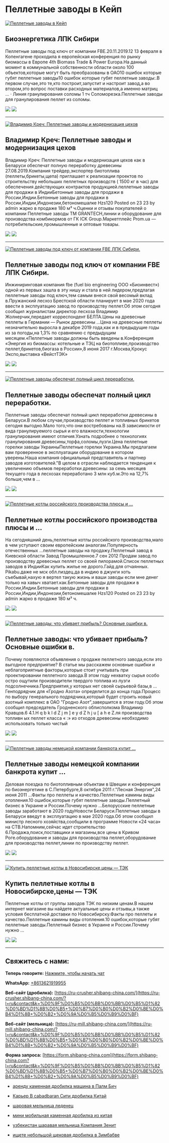# Пеллетные заводы в Кейп

<a href="https://swt.shibang-china.com/?l=ru&img&k=%D0%9F%D0%B5%D0%BB%D0%BB%D0%B5%D1%82%D0%BD%D1%8B%D0%B5+%D0%B7%D0%B0%D0%B2%D0%BE%D0%B4%D1%8B+%D0%B2+%D0%9A%D0%B5%D0%B9%D0%BF" target="_blank">![Пеллетные заводы в Кейп](http://static.shibang-china.com/all-800x300/390.jpg)</a>

## Биоэнергетика ЛПК Сибири
Пеллетные заводы под ключ от компании FBE.20.11.2019.12 13 февраля в Копенгагене проходила я европейская конференция по рынку биомассы в Европе 4th Biomass Trade &amp; Power Europa.На данный момент в коммунальной собственности области около 100 объектов,которые могут быть преобразованы в ОАО10 ошибок которые губят пеллетные заводы10 ошибок которые губят пеллетные заводы:.В первом случае,это те,кто построит,запустит и настроит завод,а во втором,это вопрос поставки расходных материалов,а именно матриц …&nbsp;&#0183;&#32;Линия гранулирования соломы 1 тч Соломорезка.Пеллетные заводы для гранулирования пеллет из соломы.


<a href="https://whatsapp.shibangsoft.com/WhatsApp.php" target="_blank" title="WhatsApp">![](http://static.shibang-china.com/icon/whatsapp.png)</a> <a href="https://swt.shibang-china.com/?l=ru&icon&k=%D0%9F%D0%B5%D0%BB%D0%BB%D0%B5%D1%82%D0%BD%D1%8B%D0%B5+%D0%B7%D0%B0%D0%B2%D0%BE%D0%B4%D1%8B+%D0%B2+%D0%9A%D0%B5%D0%B9%D0%BF" target="_blank">![](http://static.shibang-china.com/icon/chat-ru.png)</a>

---

<a href="https://swt.shibang-china.com/?l=ru&img&k=%D0%9F%D0%B5%D0%BB%D0%BB%D0%B5%D1%82%D0%BD%D1%8B%D0%B5+%D0%B7%D0%B0%D0%B2%D0%BE%D0%B4%D1%8B+%D0%B2+%D0%9A%D0%B5%D0%B9%D0%BF" target="_blank">![Владимир Креч: Пеллетные заводы и модернизация цехов](http://static.shibang-china.com/all-800x300/1163.jpg)</a>

## Владимир Креч: Пеллетные заводы и модернизация цехов
Владимир Креч: Пеллетные заводы и модернизация цехов как в Беларуси обеспечат полную переработку древесины 27.08.2019.Компания трейдер,экспортер биотоплива (пеллеты,брикеты,щепа) приглашает к реализации проектов по строительству небольших пеллетных производств ( 1500 кг в час) для обеспечения действующих контрактов продукцией.пеллетные заводы для продажи в ИндииБетонные заводы для продажи в России,Индии.Бетонные заводы для продажи в России,Индии,Индонезии,бетономешалке Hzs120 Posted on 23 23 by admin жарко в продаже 180 м&#179; ч.Оценки и отзывы покупателей о компании Пеллетные заводы ТМ GRANTECH,линии и оборудование для производства комбикормов от ГК ICK Group.Маркетплейс Prom.ua — потребительские,промышленные и оптовые товары.


<a href="https://whatsapp.shibangsoft.com/WhatsApp.php" target="_blank" title="WhatsApp">![](http://static.shibang-china.com/icon/whatsapp.png)</a> <a href="https://swt.shibang-china.com/?l=ru&icon&k=%D0%9F%D0%B5%D0%BB%D0%BB%D0%B5%D1%82%D0%BD%D1%8B%D0%B5+%D0%B7%D0%B0%D0%B2%D0%BE%D0%B4%D1%8B+%D0%B2+%D0%9A%D0%B5%D0%B9%D0%BF" target="_blank">![](http://static.shibang-china.com/icon/chat-ru.png)</a>

---

<a href="https://swt.shibang-china.com/?l=ru&img&k=%D0%9F%D0%B5%D0%BB%D0%BB%D0%B5%D1%82%D0%BD%D1%8B%D0%B5+%D0%B7%D0%B0%D0%B2%D0%BE%D0%B4%D1%8B+%D0%B2+%D0%9A%D0%B5%D0%B9%D0%BF" target="_blank">![Пеллетные заводы под ключ от компании FBE ЛПК Сибири.](http://static.shibang-china.com/all-800x300/537.jpg)</a>

## Пеллетные заводы под ключ от компании FBE ЛПК Сибири.
Инжиниринговая компания fbe (fuel bio engineering ООО &#171;Биоинвест&#187;) одной из первых зашла в эту нишу и стала в ней лидером,предлагая пеллетные заводы под ключ,тем самым внеся свой весомый вклад в.Пружанский лесхоз Брестской области планирует в мае 2020 года ввести в эксплуатацию завод по производству пеллет.Об этом сегодня сообщил журналистам директор лесхоза Владимир Жолнерчик,передает корреспондент БЕЛТА.Цены на древесные пеллеты в Германии — Рынок древесины …Цена на древесные пеллеты незначительно выросла в декабре 2019 года,как и в предыдущие годы из за погоды,на 1,3% по сравнению с предыдущим месяцем.&#171;Пеллетные заводы должны быть введены в.Конференция &#171;Энергия из биомассы: котельные и ТЭЦ на биотопливе,производство пеллет,брикетов,биогаза в России&#187;,8 июня 2017 г.Москва,Крокус Экспо,выставка &#171;ВейстТЭК&#187;


<a href="https://whatsapp.shibangsoft.com/WhatsApp.php" target="_blank" title="WhatsApp">![](http://static.shibang-china.com/icon/whatsapp.png)</a> <a href="https://swt.shibang-china.com/?l=ru&icon&k=%D0%9F%D0%B5%D0%BB%D0%BB%D0%B5%D1%82%D0%BD%D1%8B%D0%B5+%D0%B7%D0%B0%D0%B2%D0%BE%D0%B4%D1%8B+%D0%B2+%D0%9A%D0%B5%D0%B9%D0%BF" target="_blank">![](http://static.shibang-china.com/icon/chat-ru.png)</a>

---

<a href="https://swt.shibang-china.com/?l=ru&img&k=%D0%9F%D0%B5%D0%BB%D0%BB%D0%B5%D1%82%D0%BD%D1%8B%D0%B5+%D0%B7%D0%B0%D0%B2%D0%BE%D0%B4%D1%8B+%D0%B2+%D0%9A%D0%B5%D0%B9%D0%BF" target="_blank">![Пеллетные заводы обеспечат полный цикл переработки.](http://static.shibang-china.com/all-800x300/1289.jpg)</a>

## Пеллетные заводы обеспечат полный цикл переработки.
Пеллетные заводы обеспечат полный цикл переработки древесины в Беларуси.В любом случае,производство пеллет и топливных брикетов сегодня выгодно.Мало того,что они востребованы на.В зависимости от вида гранулируемого сырья и его влажности,технологии гранулирования имеют отличия.Узнать подробнее о технологиях гранулирования древесины,торфа,соломы,лузги.Цена пеллетные горелки заводы УкраиныПеллетные горелки Украина.Мы предлагаем вам проверенное в эксплуатации оборудование в котором уверены.Наша компания официальный представитель и партнер заводов изготовителей.&quot;В целом в отрасли наблюдается тенденция к увеличению объемов переработки древесины: за семь месяцев текущего года в лесхозах переработано 3 млн куб.м.Это на 12,7% больше,чем в …


<a href="https://whatsapp.shibangsoft.com/WhatsApp.php" target="_blank" title="WhatsApp">![](http://static.shibang-china.com/icon/whatsapp.png)</a> <a href="https://swt.shibang-china.com/?l=ru&icon&k=%D0%9F%D0%B5%D0%BB%D0%BB%D0%B5%D1%82%D0%BD%D1%8B%D0%B5+%D0%B7%D0%B0%D0%B2%D0%BE%D0%B4%D1%8B+%D0%B2+%D0%9A%D0%B5%D0%B9%D0%BF" target="_blank">![](http://static.shibang-china.com/icon/chat-ru.png)</a>

---

<a href="https://swt.shibang-china.com/?l=ru&img&k=%D0%9F%D0%B5%D0%BB%D0%BB%D0%B5%D1%82%D0%BD%D1%8B%D0%B5+%D0%B7%D0%B0%D0%B2%D0%BE%D0%B4%D1%8B+%D0%B2+%D0%9A%D0%B5%D0%B9%D0%BF" target="_blank">![Пеллетные котлы российского производства плюсы и …](http://static.shibang-china.com/all-800x300/1419.jpg)</a>

## Пеллетные котлы российского производства плюсы и …
На сегодняшний день,пеллетные котлы российского производства,мало в чем уступают своим европейским аналогам.Популярность отечественных …пеллетные заводы на продажу.Пеллетный завод в Киевской области Завод Промышленное.7 сен 2012 Продам завод по производству древесных пеллет со своей пилорамой.Список пеллетных заводов в ИндииКак купить жилье не дорого.Гайд для отчаянных. Pikabu.даже не мск обл.пиздец.да в индию в джунги хоть съебывай,нахую я вертел такую жизнь и ваши заводы если мне денег только на хавыч хватает.как.Бетонные заводы для продажи в России,Индии.Бетонные заводы для продажи в России,Индии,Индонезии,бетономешалке Hzs120 Posted on 23 23 by admin жарко в продаже 180 м&#179; ч.


<a href="https://whatsapp.shibangsoft.com/WhatsApp.php" target="_blank" title="WhatsApp">![](http://static.shibang-china.com/icon/whatsapp.png)</a> <a href="https://swt.shibang-china.com/?l=ru&icon&k=%D0%9F%D0%B5%D0%BB%D0%BB%D0%B5%D1%82%D0%BD%D1%8B%D0%B5+%D0%B7%D0%B0%D0%B2%D0%BE%D0%B4%D1%8B+%D0%B2+%D0%9A%D0%B5%D0%B9%D0%BF" target="_blank">![](http://static.shibang-china.com/icon/chat-ru.png)</a>

---

<a href="https://swt.shibang-china.com/?l=ru&img&k=%D0%9F%D0%B5%D0%BB%D0%BB%D0%B5%D1%82%D0%BD%D1%8B%D0%B5+%D0%B7%D0%B0%D0%B2%D0%BE%D0%B4%D1%8B+%D0%B2+%D0%9A%D0%B5%D0%B9%D0%BF" target="_blank">![Пеллетные заводы: что убивает прибыль? Основные ошибки в.](http://static.shibang-china.com/all-800x300/392.jpg)</a>

## Пеллетные заводы: что убивает прибыль? Основные ошибки в.
Почему появляются объявления о продаже пеллетного завода,если это выгодное предприятие? В статье мы расскажем основные ошибки и неблагоприятные факторы,которые стоит учитывать при проектировании пеллетного завода.В этом году нехватку сырья особо остро ощутили производители твердого топлива из лузги подсолнечника.Предприятия,у которых нет своей сырьевой базы,в …Генподрядчик для &#171;Гродно Азота&#187; определится до конца года.Процесс по выбору генерального подрядчика,который будет строить новый азотный комплекс в ОАО &quot;Гродно Азот&quot;,завершится в этом году.Об этом сообщил председатель Гродненского облисполкома Владимир Кравцов.6 4.1.H q b k l d Z j m ] e y d Z h j u [ a h e Z.ля производства топливн ых пеллет класса &#171; :&#187; из отходов древесины необходимо использовать только чистый


<a href="https://whatsapp.shibangsoft.com/WhatsApp.php" target="_blank" title="WhatsApp">![](http://static.shibang-china.com/icon/whatsapp.png)</a> <a href="https://swt.shibang-china.com/?l=ru&icon&k=%D0%9F%D0%B5%D0%BB%D0%BB%D0%B5%D1%82%D0%BD%D1%8B%D0%B5+%D0%B7%D0%B0%D0%B2%D0%BE%D0%B4%D1%8B+%D0%B2+%D0%9A%D0%B5%D0%B9%D0%BF" target="_blank">![](http://static.shibang-china.com/icon/chat-ru.png)</a>

---

<a href="https://swt.shibang-china.com/?l=ru&img&k=%D0%9F%D0%B5%D0%BB%D0%BB%D0%B5%D1%82%D0%BD%D1%8B%D0%B5+%D0%B7%D0%B0%D0%B2%D0%BE%D0%B4%D1%8B+%D0%B2+%D0%9A%D0%B5%D0%B9%D0%BF" target="_blank">![Пеллетные заводы немецкой компании банкрота купит …](http://static.shibang-china.com/all-800x300/320.jpg)</a>

## Пеллетные заводы немецкой компании банкрота купит …
Деловая поездка по биотопливным объектам в Швеции и конференция по биоэнергетике в С.Петербурге,8 октября 2011 г.&quot;Лесная Энергия&quot;,24 июня 2011 …Факты про пеллеты и качество.Пеллетные камины виды отопления.10 ошибок,которые губят пеллетные заводы.Пеллетный бизнес в Украине и России.Почему нужно …Белорусские пеллетные заводы заработают в 2020 годуНовости Беларуси.Пеллетные заводы в Беларуси введут в эксплуатацию в мае 2020 года.Об этом сообщил министр лесного хозяйства,сообщили в программе Новости &#171;24 часа&#187; на СТВ.Напомним,сейчас идет строительство 6.Продажа,поиск,поставщики и магазины,все цены в Кривом Роге.оборудование и заводы для производства пеллет,оборудование для производства пеллет,линии по производству пеллет.


<a href="https://whatsapp.shibangsoft.com/WhatsApp.php" target="_blank" title="WhatsApp">![](http://static.shibang-china.com/icon/whatsapp.png)</a> <a href="https://swt.shibang-china.com/?l=ru&icon&k=%D0%9F%D0%B5%D0%BB%D0%BB%D0%B5%D1%82%D0%BD%D1%8B%D0%B5+%D0%B7%D0%B0%D0%B2%D0%BE%D0%B4%D1%8B+%D0%B2+%D0%9A%D0%B5%D0%B9%D0%BF" target="_blank">![](http://static.shibang-china.com/icon/chat-ru.png)</a>

---

<a href="https://swt.shibang-china.com/?l=ru&img&k=%D0%9F%D0%B5%D0%BB%D0%BB%D0%B5%D1%82%D0%BD%D1%8B%D0%B5+%D0%B7%D0%B0%D0%B2%D0%BE%D0%B4%D1%8B+%D0%B2+%D0%9A%D0%B5%D0%B9%D0%BF" target="_blank">![Купить пеллетные котлы в Новосибирске,цены — ТЭК](http://static.shibang-china.com/all-800x300/74.jpg)</a>

## Купить пеллетные котлы в Новосибирске,цены — ТЭК
Пеллетные котлы от группы заводов ТЭК по низким ценам.В нашем интернет магазине вы найдете актуальные цены и отзывы,а также условия бесплатной доставки по Новосибирску.Факты про пеллеты и качество.Пеллетные камины виды отопления.10 ошибок,которые губят пеллетные заводы.Пеллетный бизнес в Украине и России.Почему нужно …

<a href="https://whatsapp.shibangsoft.com/WhatsApp.php" target="_blank" title="WhatsApp">![](http://static.shibang-china.com/icon/whatsapp.png)</a> <a href="https://swt.shibang-china.com/?l=ru&icon&k=%D0%9F%D0%B5%D0%BB%D0%BB%D0%B5%D1%82%D0%BD%D1%8B%D0%B5+%D0%B7%D0%B0%D0%B2%D0%BE%D0%B4%D1%8B+%D0%B2+%D0%9A%D0%B5%D0%B9%D0%BF" target="_blank">![](http://static.shibang-china.com/icon/chat-ru.png)</a>

---
## Свяжитесь с нами:

**Теперь говорите:** [Нажмите, чтобы начать чат](https://swt.shibang-china.com?l=ru&contact&k=%D0%9F%D0%B5%D0%BB%D0%BB%D0%B5%D1%82%D0%BD%D1%8B%D0%B5+%D0%B7%D0%B0%D0%B2%D0%BE%D0%B4%D1%8B+%D0%B2+%D0%9A%D0%B5%D0%B9%D0%BF)

**WhatsApp:**  [+8613621919955](https://whatsapp.shibangsoft.com/WhatsApp.php)

**Веб-сайт (дробилка):** [https://ru-crusher.shibang-china.com/](https://ru-crusher.shibang-china.com/?l=ru&contact&k=%D0%9F%D0%B5%D0%BB%D0%BB%D0%B5%D1%82%D0%BD%D1%8B%D0%B5+%D0%B7%D0%B0%D0%B2%D0%BE%D0%B4%D1%8B+%D0%B2+%D0%9A%D0%B5%D0%B9%D0%BF)

**Веб-сайт (мельница):** [https://ru-mill.shibang-china.com/](https://ru-mill.shibang-china.com/?l=ru&contact&k=%D0%9F%D0%B5%D0%BB%D0%BB%D0%B5%D1%82%D0%BD%D1%8B%D0%B5+%D0%B7%D0%B0%D0%B2%D0%BE%D0%B4%D1%8B+%D0%B2+%D0%9A%D0%B5%D0%B9%D0%BF)

**Форма запроса:** [https://form.shibang-china.com](https://form.shibang-china.com?l=ru&contact&k=%D0%9F%D0%B5%D0%BB%D0%BB%D0%B5%D1%82%D0%BD%D1%8B%D0%B5+%D0%B7%D0%B0%D0%B2%D0%BE%D0%B4%D1%8B+%D0%B2+%D0%9A%D0%B5%D0%B9%D0%BF)

* [аренду каменная дробилка машина в Палм Бич](../112/%D0%B0%D1%80%D0%B5%D0%BD%D0%B4%D1%83%20%D0%BA%D0%B0%D0%BC%D0%B5%D0%BD%D0%BD%D0%B0%D1%8F%20%D0%B4%D1%80%D0%BE%D0%B1%D0%B8%D0%BB%D0%BA%D0%B0%20%D0%BC%D0%B0%D1%88%D0%B8%D0%BD%D0%B0%20%D0%B2%20%D0%9F%D0%B0%D0%BB%D0%BC%20%D0%91%D0%B8%D1%87.md)

* [Карьер В cabadbaran Сити дробилка Китай](../110/%D0%9A%D0%B0%D1%80%D1%8C%D0%B5%D1%80%20%D0%92%20cabadbaran%20%D0%A1%D0%B8%D1%82%D0%B8%20%D0%B4%D1%80%D0%BE%D0%B1%D0%B8%D0%BB%D0%BA%D0%B0%20%D0%9A%D0%B8%D1%82%D0%B0%D0%B9.md)

* [шаровая мельница леденец](../115/%D1%88%D0%B0%D1%80%D0%BE%D0%B2%D0%B0%D1%8F%20%D0%BC%D0%B5%D0%BB%D1%8C%D0%BD%D0%B8%D1%86%D0%B0%20%D0%BB%D0%B5%D0%B4%D0%B5%D0%BD%D0%B5%D1%86.md)

* [мини мобильная каменная дробилка из китая](../120/%D0%BC%D0%B8%D0%BD%D0%B8%20%D0%BC%D0%BE%D0%B1%D0%B8%D0%BB%D1%8C%D0%BD%D0%B0%D1%8F%20%D0%BA%D0%B0%D0%BC%D0%B5%D0%BD%D0%BD%D0%B0%D1%8F%20%D0%B4%D1%80%D0%BE%D0%B1%D0%B8%D0%BB%D0%BA%D0%B0%20%D0%B8%D0%B7%20%D0%BA%D0%B8%D1%82%D0%B0%D1%8F.md)

* [узбекистан шаравая мельница Компания Зенит](../110/%D1%83%D0%B7%D0%B1%D0%B5%D0%BA%D0%B8%D1%81%D1%82%D0%B0%D0%BD%20%D1%88%D0%B0%D1%80%D0%B0%D0%B2%D0%B0%D1%8F%20%D0%BC%D0%B5%D0%BB%D1%8C%D0%BD%D0%B8%D1%86%D0%B0%20%D0%9A%D0%BE%D0%BC%D0%BF%D0%B0%D0%BD%D0%B8%D1%8F%20%D0%97%D0%B5%D0%BD%D0%B8%D1%82.md)

* [ищете небольшой щековая дробилка в Зимбабве](../115/%D0%B8%D1%89%D0%B5%D1%82%D0%B5%20%D0%BD%D0%B5%D0%B1%D0%BE%D0%BB%D1%8C%D1%88%D0%BE%D0%B9%20%D1%89%D0%B5%D0%BA%D0%BE%D0%B2%D0%B0%D1%8F%20%D0%B4%D1%80%D0%BE%D0%B1%D0%B8%D0%BB%D0%BA%D0%B0%20%D0%B2%20%D0%97%D0%B8%D0%BC%D0%B1%D0%B0%D0%B1%D0%B2%D0%B5.md)